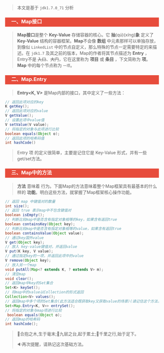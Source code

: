 > 本文是基于 `jdk1.7.0_71` 分析

<h3 style="padding-bottom:6px; padding-left:20px; color:#ffffff; background-color:#E74C3C;">一、Map接口</h3>

> **Map接口**是整个 **Key-Value** 存储容器的核心。它 **抽**(qú)(xíng)**象** 定义了 **Key-Value** 结构的容器框架。**Map**不会像 **数组** 中元素那样可以单独存放，到像似 `LinkedList` 中的节点自定义，那么特殊的节点一定需要特定的来描述。在 `jdk1.7` 及其之前的版本，Map的作者将其节点描述为 **Entry** ，Entry不是 ~~入口~~、~~大门~~，它在这里称为 **项目** 或 **条目** ，下文简称为 **项**。**Map** 中的每个节点称为 `一项`。

<h3 style="padding-bottom:6px; padding-left:20px; color:#ffffff; background-color:#E74C3C;">二、Map.Entry</h3>

> **Entry<K, V>** 是Map内部的接口，其中定义了一些方法：

```java
// 返回此项对应的key
K getKey();
// 返回此项对应的value
V getValue();
// 设置此项中value值
V setValue(V value);
// 将指定的对象与此项进行比较
boolean equals(Object o);
// 返回此项的哈希码值
int hashCode()
```

> Entry 项 的定义很简单，主要是记住它是 Key-Value 形式，并有一些get/set方法。



<h3 style="padding-bottom:6px; padding-left:20px; color:#ffffff; background-color:#E74C3C;">三、Map中的方法</h3>

> **方法** 意味着 行为。下面Map的方法意味着整个Map框架具有最基本的什么样的 **功能**。明白这些方法，就掌握了Map框架核心操作功能。

```java
// 返回 map 中键值对的数量
int size();
// 返回 true 表示map中不包含键值对
boolean isEmpty();
// 判断比较map中是否含有指定对象相等的key，如果含有返回true
boolean containsKey(Object key);
// 判断比较map中是否含有指定对象相等的value，如果含有返回true
boolean containsValue(Object value);
// 通过key国外value
V get(Object key);
// 放入 key-value键值对，并返回value
V put(K key, V value);
// 通过指定key的一项，并返回此项中的value
V remove(Object key);
// 放入另一个map
void putAll(Map<? extends K, ? extends V> m);
// 清空map
void clear();
// 返回map中key的Set集合
Set<K> keySet();
// 将map中的value以Collection的形式返回
Collection<V> values();
// 返回map中多个项的Set集合(此方法适合既获取key又获取value的场景)(请记住这个方法，非常实用)
Set<Map.Entry<K, V>> entrySet();
// 将指定的对象与map项进行比较
 boolean equals(Object o);
// 返回map的哈希码
int hashCode();
```



> :herb:合抱之木,生于毫末;:mount_fuji:九层之台,起于累土;:camel:千里之行,始于足下。
>
> :sound:再次提醒，请熟记这次基础方法。